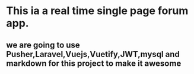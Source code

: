 # This ia a real time single page forum app.


## we are going to use Pusher,Laravel,Vuejs,Vuetify,JWT,mysql and markdown for this project to make it awesome 
